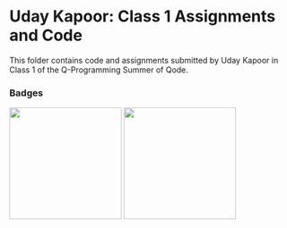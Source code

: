 # Uday Kapoor: Class 1 Assignments and Code
This folder contains code and assignments submitted by Uday Kapoor in Class 1 of the Q-Programming Summer of Qode.
### Badges
<img src="/badges/attendance.png" width="200px" height="200px">
 <img src="/badges/assignment.png" width="200px" height="200px">